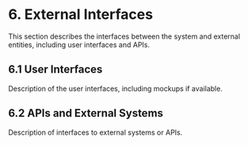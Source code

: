 # 6. External Interfaces

This section describes the interfaces between the system and external entities, including user interfaces and APIs.

## 6.1 User Interfaces

Description of the user interfaces, including mockups if available.

## 6.2 APIs and External Systems

Description of interfaces to external systems or APIs.